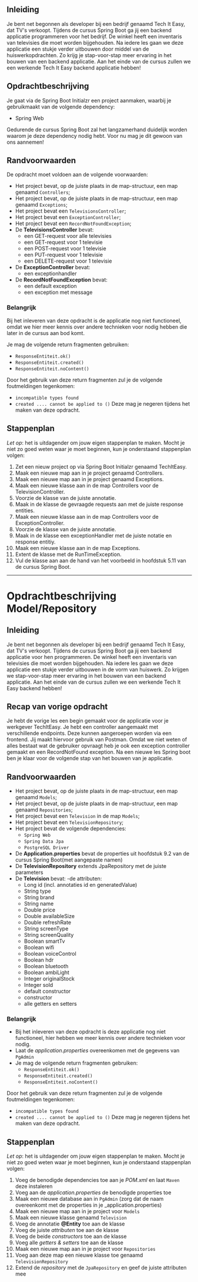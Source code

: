 ## Inleiding
Je bent net begonnen als developer bij een bedrijf genaamd Tech It Easy, dat TV's verkoopt. Tijdens de cursus Spring Boot ga jij een backend applicatie programmeren voor het bedrijf. De winkel heeft een inventaris van televisies die moet worden bijgehouden. Na iedere les gaan we deze applicatie een stukje verder uitbouwen door middel van de huiswerkopdrachten. Zo krijg je stap-voor-stap meer ervaring in het bouwen van een backend applicatie. Aan het einde van de cursus zullen we een werkende Tech It Easy backend applicatie hebben!

## Opdrachtbeschrijving
Je gaat via de Spring Boot Initialzr een project aanmaken, waarbij je gebruikmaakt van de volgende dependency:
- Spring Web

Gedurende de cursus Spring Boot zal het langzamerhand duidelijk worden waarom je deze dependency nodig hebt. Voor nu mag je dit gewoon van ons aannemen! 

## Randvoorwaarden
De opdracht moet voldoen aan de volgende voorwaarden:

- Het project bevat, op de juiste plaats in de map-structuur, een map genaamd `Controllers`;
- Het project bevat, op de juiste plaats in de map-structuur, een map genaamd `Exceptions`;
- Het project bevat een `TelevisionsController`;
- Het project bevat een `ExceptionController`;
- Het project bevat een `RecordNotFoundException`;
- De **TelevisionsController** bevat: 
  - een GET-request voor alle televisies
  - een GET-request voor 1 televisie
  - een POST-request voor 1 televisie
  - een PUT-request voor 1 televisie
  - een DELETE-request voor 1 televisie
- De **ExceptionController** bevat:
  - een exceptionhandler
- De **RecordNotFoundException** bevat:
  - een default exception 
  - een exception met message

### Belangrijk
Bij het inleveren van deze opdracht is de applicatie nog niet functioneel, omdat we hier meer kennis over andere technieken voor nodig hebben die later in de cursus aan bod komt.

Je mag de volgende return fragmenten gebruiken:
  - `ResponseEntiteit.ok()`
  - `ResponseEntiteit.created()`
  - `ResponseEntiteit.noContent()`

Door het gebruik van deze return fragmenten zul je de volgende foutmeldingen tegenkomen:
- `incompatible types found`
- `created .... cannot be applied to ()`
Deze mag je negeren tijdens het maken van deze opdracht.

## Stappenplan
_Let op_: het is uitdagender om jouw eigen stappenplan te maken. Mocht je niet zo goed weten waar je moet beginnen, kun je onderstaand stappenplan volgen:

1. Zet een nieuw project op via Spring Boot Initialzr genaamd TechItEasy.
2. Maak een nieuwe map aan in je project genaamd Controllers.
3. Maak een nieuwe map aan in je project genaamd Exceptions.
4. Maak een nieuwe klasse aan in de map Controllers voor de TelevisionController.
5. Voorzie de klasse van de juiste annotatie.
6. Maak in de klasse de gevraagde requests aan met de juiste response entities.
7. Maak een nieuwe klasse aan in de map Controllers voor de ExceptionController.
8. Voorzie de klasse van de juiste annotatie.
9. Maak in de klasse een exceptionHandler met de juiste notatie en response entitiy.
10. Maak een nieuwe klasse aan in de map Exceptions.
11. Extent de klasse met de RunTimeException.
12. Vul de klasse aan aan de hand van het voorbeeld in hoofdstuk 5.11 van de cursus Spring Boot.
------------------------------------------------------------------------------------------------------------------------

# Opdrachtbeschrijving Model/Repository

## Inleiding

Je bent net begonnen als developer bij een bedrijf genaamd Tech It Easy, dat TV's verkoopt. Tijdens de cursus Spring Boot ga jij een backend applicatie voor hen programmeren. De winkel heeft een inventaris van televisies die moet worden bijgehouden. Na iedere les gaan we deze applicatie een stukje verder uitbouwen in de vorm van huiswerk. Zo krijgen we stap-voor-stap meer ervaring in het bouwen van een backend applicatie. Aan het einde van de cursus zullen we een werkende Tech It Easy backend hebben!

## Recap van vorige opdracht

Je hebt de vorige les een begin gemaakt voor de applicatie voor je werkgever TechItEasy. Je hebt een controller aangemaakt met verschillende endpoints. Deze kunnen aangeroepen worden via een frontend. Jij maakt hiervoor gebruik van Postman. Omdat we niet weten of alles bestaat wat de gebruiker opvraagt heb je ook een exception controller gemaakt en een RecordNotFound exception. Na een nieuwe les Spring boot ben je klaar voor de volgende stap van het bouwen van je applicatie.

## Randvoorwaarden

- Het project bevat, op de juiste plaats in de map-structuur, een map genaamd `Models`;
- Het project bevat, op de juiste plaats in de map-structuur, een map genaamd `Repositories`;
- Het project bevat een `Television` in de map `Models`;
- Het project bevat een `TelevisionRepository`;
- Het project bevat de volgende dependencies:
  - `Spring Web`
  - `Spring Data Jpa`
  - `PostgreSQL Driver`
- De **Application.properties** bevat de properties uit hoofdstuk 9.2 van de cursus Spring Boot(met aangepaste namen)
- De **TelevisionRepository** extends JpaRepository met de juiste parameters
- De **Television** bevat:
  -de attributen:
  - Long id (incl. annotaties id en generatedValue)
  - String type
  - String brand
  - String name
  - Double price
  - Double availableSize
  - Double refreshRate
  - String screenType
  - String screenQuality
  - Boolean smartTv
  - Boolean wifi
  - Boolean voiceControl
  - Boolean hdr
  - Boolean bluetooth
  - Boolean ambiLight
  - Integer originalStock
  - Integer sold
  - default constructor
  - constructor
  - alle getters en setters

### Belangrijk
- Bij het inleveren van deze opdracht is deze applicatie nog niet functioneel, hier hebben we meer kennis over andere technieken voor nodig.
- Laat de _application.properties_ overeenkomen met de gegevens van `PgAdmin`
- Je mag de volgende return fragmenten gebruiken:
  - `ResponseEntiteit.ok()`
  - `ResponseEntiteit.created()`
  - `ResponseEntiteit.noContent()`

Door het gebruik van deze return fragmenten zul je de volgende foutmeldingen tegenkomen:
- `incompatible types found`
- `created .... cannot be applied to ()`
  Deze mag je negeren tijdens het maken van deze opdracht.

## Stappenplan
_Let op_: het is uitdagender om jouw eigen stappenplan te maken. Mocht je niet zo goed weten waar je moet beginnen, kun je onderstaand stappenplan volgen:

1. Voeg de benodigde dependencies toe aan je _POM.xml_ en laat `Maven` deze instaleren
2. Voeg aan de _application.properties_ de benodigde properties toe
3. Maak een nieuwe database aan in `PgAdmin` (zorg dat de naam overeenkomt met de properties in je _application.properties)
4. Maak een nieuwe map aan in je project voor `Models`
5. Maak een nieuwe klasse genaamd `Television`
6. Voeg de annotatie **@Entity** toe aan de klasse
7. Voeg de juiste _attributen_ toe aan de klasse
8. Voeg de beide _constructors_ toe aan de klasse
9. Voeg alle _getters & setters_ toe aan de klasse
10. Maak een nieuwe map aan in je project voor `Repositories`
11. Voeg aan deze map een nieuwe klasse toe genaamd `TelevisionRepository`
12. Extend de _repository_ met de `JpaRepository` en geef de juiste attributen mee 

